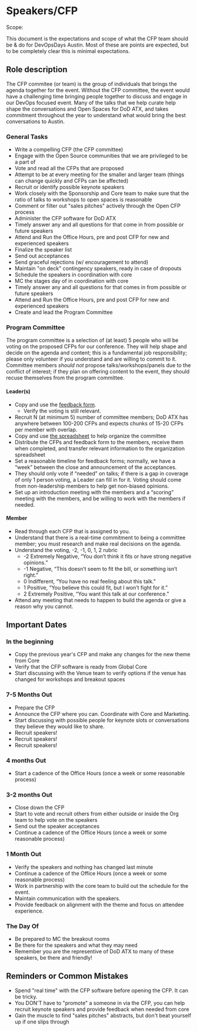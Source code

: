 # Speakers/CFP

Scope:

This document is the expectations and scope of what the CFP team should be & do for DevOpsDays Austin.
Most of these are points are expected, but to be completely clear this is minimal expectations.

## Role description

The CFP commitee (or team) is the group of individuals that brings the agenda together for the event. Without
the CFP committee, the event would have a challenging time bringing people together to discuss and engage
in our DevOps focused event. Many of the talks that we help curate help shape the conversations and
Open Spaces for DoD ATX, and takes commitment throughout the year to understand what would bring the
best conversations to Austin.

### General Tasks

* Write a compelling CFP (the CFP committee)
* Engage with the Open Source communities that we are privileged to be a part of
* Vote and read all the CFPs that are proposed
* Attempt to be at every meeting for the smaller and larger team (things can change quickly and CFPs can be affected)
* Recruit or identify possible keynote speakers
* Work closely with the Sponsorship and Core team to make sure that the ratio of talks to workshops to open spaces is reasonable
* Comment or filter out "sales pitches" actively through the Open CFP process
* Administer the CFP software for DoD ATX
* Timely answer any and all questions for that come in from possible or future speakers
* Attend and Run the Office Hours, pre and post CFP for new and experienced speakers
* Finalize the speaker list
* Send out acceptances
* Send graceful rejections (w/ encouragement to attend)
* Maintain "on deck" contingency speakers, ready in case of dropouts
* Schedule the speakers in coordination with core
* MC the stages day of in coordination with core
* Timely answer any and all questions for that comes in from possible or future speakers
* Attend and Run the Office Hours, pre and post CFP for new and experienced speakers
* Create and lead the Program Committee

### Program Committee

The program committee is a selection of (at least) 5 people who will be voting on the proposed CFPs for our conference. They will help shape and decide on the agenda and content; this is a fundamental job responsibility; please only volunteer if you understand and are willing to commit to it.
Committee members _should_ _not_ propose talks/workshops/panels due to the conflict of interest; if they plan on offering content to the event, they should recuse themselves from the program committee.

#### Leader(s)

* Copy and use the [feedback form](https://docs.google.com/document/d/1hEkxcQ8PHLahI8uhzx7b9Lzv_fr73QeBqq0A7ZysNOk/edit?usp=share_link).
  * Verify the voting is still relevant.
* Recruit N (at minimum 5) number of committee members; DoD ATX has anywhere between 100-200 CFPs and expects chunks of 15-20 CFPs per member with overlap.
* Copy and use [the spreadsheet](https://docs.google.com/spreadsheets/d/1itBbeAJlnWrdxzxH8d0_ZugIHjUJ7rfxf5__P3OxTeo/edit?usp=share_link) to help organize the committee
* Distribute the CFPs and feedback form to the members, receive them when completed, and transfer relevant information to the organization spreadsheet
* Set a reasonable timeline for feedback forms; normally, we have a “week” between the close and announcement of the acceptances.
* They should only vote if “needed” on talks; if there is a gap in coverage of only 1 person voting, a Leader can fill in for it. Voting should come from non-leadership members to help get non-biased opinions.
* Set up an introduction meeting with the members and a “scoring” meeting with the members, and be willing to work with the members if needed.

#### Member

* Read through each CFP that is assigned to you.
* Understand that there is a real-time commitment to being a committee member; you must research and make real decisions on the agenda.
* Understand the voting, -2, -1, 0, 1, 2 rubric
  * -2 Extremely Negative, “You don’t think it fits or have strong negative opinions.”
  * -1 Negative, “This doesn’t seem to fit the bill, or something isn’t right.”
  * 0 Indifferent, “You have no real feeling about this talk.”
  * 1 Positive, “You believe this could fit, but I won’t fight for it.”
  * 2 Extremely Positive, “You want this talk at our conference.”
* Attend any meeting that needs to happen to build the agenda or give a reason why you cannot.

## Important Dates

### In the beginning

* Copy the previous year's CFP and make any changes for the new theme from Core
* Verify that the CFP software is ready from Global Core
* Start discussing with the Venue team to verify options if the venue has changed for workshops and breakout spaces

### 7-5 Months Out

* Prepare the CFP
* Announce the CFP where you can. Coordinate with Core and Marketing.
* Start discussing with possible people for keynote slots or conversations they believe they would like to share.
* Recruit speakers!
* Recruit speakers!
* Recruit speakers!

### 4 months Out

* Start a cadence of the Office Hours (once a week or some reasonable process)

### 3-2 months Out

* Close down the CFP
* Start to vote and recruit others from either outside or inside the Org team to help vote on the speakers
* Send out the speaker acceptances
* Continue a cadence of the Office Hours (once a week or some reasonable process)

### 1 Month Out

* Verify the speakers and nothing has changed last minute
* Continue a cadence of the Office Hours (once a week or some reasonable process)
* Work in partnership with the core team to build out the schedule for the event.
* Maintain communication with the speakers.
* Provide feedback on alignment with the theme and focus on attendee experience.

### The Day Of

* Be prepared to MC the breakout rooms
* Be there for the speakers and what they may need
* Remember you are the representive of DoD ATX to many of these speakers, be there and friendly!

## Reminders or Common Mistakes

* Spend "real time" with the CFP software before opening the CFP. It can be tricky.
* You DON'T have to "promote" a someone in via the CFP, you can help recruit keynote speakers and provide feedback when needed from core
* Gain the muscle to find "sales pitches" abstracts, but don't beat yourself up if one slips through
